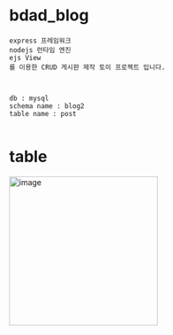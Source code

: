 # bdad_blog

```
express 프레임워크
nodejs 런타임 엔진
ejs View
를 이용한 CRUD 게시판 제작 토이 프로젝트 입니다.



db : mysql
schema name : blog2
table name : post


```
<h1>table</h1>

<img width="269" alt="image" src="https://github.com/amazon7737/bdad_blog/assets/76634341/870fa4a3-95c4-4e9b-8010-ce1b796c71fa">
